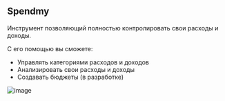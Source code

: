 ## Spendmy

Инструмент позволяющий полностью контролировать свои расходы и доходы.

С его помощью вы сможете:

- Управлять категориями расходов и доходов
- Анализировать свои расходы и доходы
- Создавать бюджеты (в разработке)

![image](https://user-images.githubusercontent.com/82153941/116561472-03e4e900-a90b-11eb-9d92-f23c0efb1c95.png)
